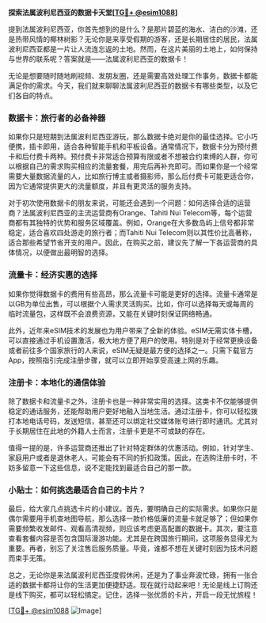 **探索法属波利尼西亚的数据卡天堂[[TG💪+ @esim1088](https://t.me/s/esim1088)]**

提到法属波利尼西亚，你首先想到的是什么？是那片碧蓝的海水、洁白的沙滩，还是热带风情的椰林树影？无论你是来享受假期的游客，还是长期居住的居民，法属波利尼西亚都是一片让人流连忘返的土地。然而，在这片美丽的土地上，如何保持与世界的联系呢？答案就是——法属波利尼西亚的数据卡！

无论是想要随时随地刷视频、发朋友圈，还是需要高效处理工作事务，数据卡都能满足你的需求。今天，我们就来聊聊法属波利尼西亚的数据卡有哪些类型，以及它们各自的特点。

### 数据卡：旅行者的必备神器

如果你只是短期到法属波利尼西亚游玩，那么数据卡绝对是你的最佳选择。它小巧便携，插卡即用，适合各种智能手机和平板设备。通常情况下，数据卡分为预付费卡和后付费卡两种。预付费卡非常适合预算有限或者不想被合约束缚的人群，你可以根据自己的需求购买相应的流量套餐，用完后再补充即可。而如果你是一个经常需要大量数据流量的人，比如旅行博主或者摄影师，那么后付费卡可能更适合你，因为它通常提供更大的流量额度，并且有更灵活的服务支持。

对于初次使用数据卡的朋友来说，可能还会遇到一个问题：如何选择合适的运营商？法属波利尼西亚的主流运营商有Orange、Tahiti Nui Telecom等，每个运营商都有其独特的优势和服务区域覆盖。例如，Orange在大多数岛屿上信号都非常稳定，适合喜欢四处游走的旅行者；而Tahiti Nui Telecom则以其性价比高著称，适合那些希望节省开支的用户。因此，在购买之前，建议先了解一下各运营商的具体情况，以便做出最明智的选择。

### 流量卡：经济实惠的选择

如果你觉得数据卡的费用有些高昂，那么流量卡可能是更好的选择。流量卡通常是以GB为单位出售，可以根据个人需求灵活购买。比如，你可以选择每天或每周的临时流量包，这样既不会浪费资源，又能在关键时刻保证网络畅通。

此外，近年来eSIM技术的发展也为用户带来了全新的体验。eSIM无需实体卡槽，可以直接通过手机设置激活，极大地方便了用户的使用。特别是对于经常更换设备或者前往多个国家旅行的人来说，eSIM无疑是最方便的选择之一。只需下载官方App，按照指引完成注册步骤，就可以立即开始享受高速上网的乐趣。

### 注册卡：本地化的通信体验

除了数据卡和流量卡之外，注册卡也是一种非常实用的选择。这类卡不仅能够提供稳定的通话服务，还能帮助用户更好地融入当地生活。通过注册卡，你可以轻松拨打本地电话号码，发送短信，甚至还可以绑定社交媒体账号进行即时通讯。尤其对于长期居住在此地的外籍人士而言，注册卡更是不可或缺的存在。

值得一提的是，许多运营商还推出了针对特定群体的优惠活动。例如，针对学生、家庭用户或者是退休老人，可能会有不同的折扣政策。因此，在选购注册卡时，不妨多留意一下这些信息，说不定能找到最适合自己的那一款。

### 小贴士：如何挑选最适合自己的卡片？

最后，给大家几点挑选卡片的小建议。首先，要明确自己的实际需求。如果你只是偶尔需要用手机查地图导航，那么选择一款价格低廉的流量卡就足够了；但如果你需要频繁收发邮件、观看高清视频，则应该考虑更高配置的数据卡。其次，要注意查看套餐内容是否包含国际漫游功能。尤其是在跨国旅行期间，这项服务显得尤为重要。再者，别忘了关注售后服务质量。毕竟，谁都不想在关键时刻因为技术问题而束手无策。

总之，无论你是来法属波利尼西亚度假休闲，还是为了事业奔波忙碌，拥有一张合适的数据卡都将让你的生活更加便捷舒适。现在就行动起来吧！无论是线上订购还是线下购买，都可以轻松搞定。记住，选择一张优质的卡片，开启一段无忧旅程！

[[TG💪+ @esim1088](https://t.me/s/esim1088) ![Image](https://i.postimg.cc/4NQfJmqS/Snipaste-2025-05-13-00-14-12.png)]